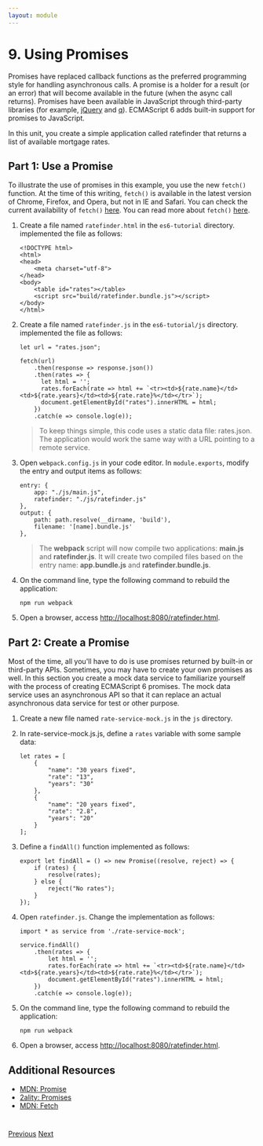 ```yaml
---
layout: module
---
```

# 9. Using Promises

Promises have replaced callback functions as the preferred programming style for handling asynchronous calls. A promise is a holder for a result (or an error) that will become available in the future (when the async call returns). Promises have been available in JavaScript through third-party libraries (for example, [jQuery](https://api.jquery.com/promise/) and [q](https://github.com/kriskowal/q)). ECMAScript 6 adds built-in support for promises to JavaScript. 
 
In this unit, you create a simple application called ratefinder that returns a list of available mortgage rates. 

## Part 1: Use a Promise

To illustrate the use of promises in this example, you use the new ```fetch()``` function. At the time of this writing, ```fetch()``` is available in the latest version of Chrome, Firefox, and Opera, but not in IE and Safari. You can check the current availability of `fetch()` [here](http://caniuse.com/#feat=fetch). You can read more about `fetch()` [here](http://jakearchibald.com/2015/thats-so-fetch/).

1. Create a file named `ratefinder.html` in the `es6-tutorial` directory. implemented the file as follows:

    ```
    <!DOCTYPE html>
    <html>
    <head>
    	<meta charset="utf-8">
    </head>
    <body>
    	<table id="rates"></table>
        <script src="build/ratefinder.bundle.js"></script>
    </body>
    </html>
    ```
 
1. Create a file named `ratefinder.js` in the `es6-tutorial/js` directory. implemented the file as follows:

    ```
    let url = "rates.json";
    
    fetch(url)
        .then(response => response.json())
        .then(rates => {
          let html = '';
          rates.forEach(rate => html += `<tr><td>${rate.name}</td><td>${rate.years}</td><td>${rate.rate}%</td></tr>`);
          document.getElementById("rates").innerHTML = html;
        })
        .catch(e => console.log(e));
    ```
    
    > To keep things simple, this code uses a static data file: rates.json. The application would work the same way with a URL pointing to a remote service.

1. Open `webpack.config.js` in your code editor. In `module.exports`, modify the entry and output items as follows:         

    ```
    entry: {
        app: "./js/main.js",
        ratefinder: "./js/ratefinder.js"
    },
    output: {
        path: path.resolve(__dirname, 'build'),
        filename: '[name].bundle.js'
    },
    ```                

    > The **webpack** script will now compile two applications: **main.js** and **ratefinder.js**. It will create two compiled files based on the entry name: **app.bundle.js** and **ratefinder.bundle.js**.         
            
1. On the command line, type the following command to rebuild the application:

	```
    npm run webpack
	```

1. Open a browser, access [http://localhost:8080/ratefinder.html](http://localhost:8080/ratefinder.html).
          

## Part 2: Create a Promise

Most of the time, all you'll have to do is use promises returned by built-in or third-party APIs. Sometimes, you may have to create your own promises as well. In this section you create a mock data service to familiarize yourself with the process of creating ECMAScript 6 promises. The mock data service uses an asynchronous API so that it can replace an actual asynchronous data service for test or other purpose.

1. Create a new file named `rate-service-mock.js` in the `js` directory. 

1. In rate-service-mock.js.js, define a ```rates``` variable with some sample data:
 
    ```
    let rates = [
        {
            "name": "30 years fixed",
            "rate": "13",
            "years": "30"
        },
        {
            "name": "20 years fixed",
            "rate": "2.8",
            "years": "20"
        }
    ];
    ```
 
1. Define a ```findAll()``` function implemented as follows:

    ```
    export let findAll = () => new Promise((resolve, reject) => {
        if (rates) {
            resolve(rates);
        } else {
            reject("No rates");
        }
    });
    ```
    
1. Open `ratefinder.js`. Change the implementation as follows:

    ```
    import * as service from './rate-service-mock';
    
    service.findAll()
        .then(rates => {
            let html = '';
            rates.forEach(rate => html += `<tr><td>${rate.name}</td><td>${rate.years}</td><td>${rate.rate}%</td></tr>`);
            document.getElementById("rates").innerHTML = html;
        })
        .catch(e => console.log(e));
    ```
    
1. On the command line, type the following command to rebuild the application:

	```
    npm run webpack
	```

1. Open a browser, access [http://localhost:8080/ratefinder.html](http://localhost:8080/ratefinder.html).
    

## Additional Resources

- [MDN: Promise](https://developer.mozilla.org/en-US/docs/Web/JavaScript/Reference/Global_Objects/Promise)
- [2ality: Promises](http://www.2ality.com/2014/09/es6-promises-foundations.html)
- [MDN: Fetch](https://developer.mozilla.org/en-US/docs/Web/API/Fetch_API/Using_Fetch)

<div class="row" style="margin-top:40px;">
<div class="col-sm-12">
<a href="ecmascript6-classes.html" class="btn btn-default"><i class="glyphicon glyphicon-chevron-left"></i> Previous</a>
<a href="next.html" class="btn btn-default pull-right">Next <i class="glyphicon glyphicon-chevron-right"></i></a>
</div>
</div>
